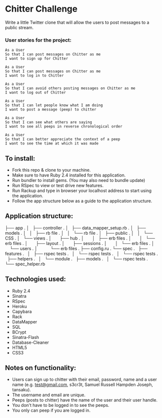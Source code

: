 Chitter Challenge
=================

Write a little Twitter clone that will allow the users to post messages to a public stream.

### User stories for the project:

```
As a User
So that I can post messages on Chitter as me
I want to sign up for Chitter

As a User
So that I can post messages on Chitter as me
I want to log in to Chitter

As a User
So that I can avoid others posting messages on Chitter as me
I want to log out of Chitter

As a User
So that I can let people know what I am doing  
I want to post a message (peep) to chitter

As a User
So that I can see what others are saying  
I want to see all peeps in reverse chronological order

As a User
So that I can better appreciate the context of a peep
I want to see the time at which it was made
```

## To install:

* Fork this repo & clone to your machine.
* Make sure to have Ruby 2.4 installed for this application.
* Run bundler to install gems. (You may also need to bundle update)
* Run RSpec to view or test drive new features.
* Run Rackup and type in browser your localhost address to start using the application.
* Follow the app structure below as a guide to the application structure.

## Application structure:

├── app . 
│   ├── controller . 
│   ├── data_mapper_setup.rb . 
│   ├── models . 
│   │   ├── rb file . 
│   │   └── rb file . 
│   ├── public . 
│   │   └── CSS . 
│   └── views . 
│       ├── hub . 
│       │   ├── erb files . 
│       │   └── erb files . 
│       ├── layout . 
│       ├── sessions . 
│       │   └── erb files . 
│       └── users . 
│           └── erb files . 
├── config.ru . 
└── spec . 
    ├── features . 
    │   ├── rspec tests . 
    │   └── rspec tests . 
    │   └── rspec tests . 
    ├── helpers . 
    │   └── module . 
    ├── models . 
    │   └── rspec tests . 
    └── spec_helper.rb  

## Technologies used:

* Ruby 2.4
* Sinatra
* RSpec
* Heroku
* Capybara
* Rack
* DataMapper
* SQL
* BCrypt
* Sinatra-Flash
* Database-Cleaner
* HTML5
* CSS3

Notes on functionality:
------

* Users can sign up to chitter with their email, password, name and a user name (e.g. test@gmail.com, s3cr3t, Samuel Russell Hampden Joseph, tansaku).
* The username and email are unique.
* Peeps (posts to chitter) have the name of the user and their user handle.
* You don't have to be logged in to see the peeps.
* You only can peep if you are logged in.
